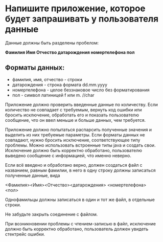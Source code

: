 
# Напишите приложение, которое будет запрашивать у пользователя данные
Данные должны быть разделены пробелом:

**Фамилия Имя Отчество датарождения номертелефона пол**

## Форматы данных:
* фамилия, имя, отчество - строки
* датарождения - строка формата dd.mm.yyyy
* номертелефона - целое беззнаковое число без форматирования
* пол - символ латиницей f или m. //char

Приложение должно проверить введенные данные по количеству. Если количество не совпадает с требуемым,
вернуть код ошибки или бросить исключение, обработать его и показать пользователю сообщение,
что он ввел меньше и больше данных, чем требуется.

Приложение должно попытаться распарсить полученные значения и выделить из них требуемые параметры.
Если форматы данных не совпадают, нужно бросить исключение, соответствующее типу проблемы.
Можно использовать встроенные типы java и создать свои. Исключение должно быть корректно обработано,
пользователю выведено сообщение с информацией, что именно неверно.

Если всё введено и обработано верно, должен создаться файл с названием, равным фамилии,
в него в одну строку должны записаться полученные данные, вида

<Фамилия><Имя><Отчество><датарождения> <номертелефона><пол>

Однофамильцы должны записаться в один и тот же файл, в отдельные строки.

Не забудьте закрыть соединение с файлом.

При возникновении проблемы с чтением-записью в файл, исключение должно быть корректно обработано,
пользователь должен увидеть стектрейс ошибки.